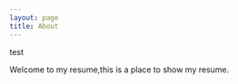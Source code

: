 ```yaml
---
layout: page
title: About
---
```


<p class="message">
  test
</p>

Welcome to my resume,this is a place to show my resume.
